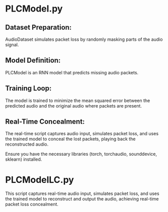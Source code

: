 # PLCModel.py
## Dataset Preparation:
AudioDataset simulates packet loss by randomly masking parts of the audio signal.
## Model Definition:
PLCModel is an RNN model that predicts missing audio packets.
## Training Loop:
The model is trained to minimize the mean squared error between the predicted audio and the original audio where packets are present.
## Real-Time Concealment:
The real-time script captures audio input, simulates packet loss, and uses the trained model to conceal the lost packets, playing back the reconstructed audio.

Ensure you have the necessary libraries (torch, torchaudio, sounddevice, sklearn) installed.


# PLCModelLC.py
This script captures real-time audio input, simulates packet loss, and uses the trained model to reconstruct and output the audio, achieving real-time packet loss concealment.
